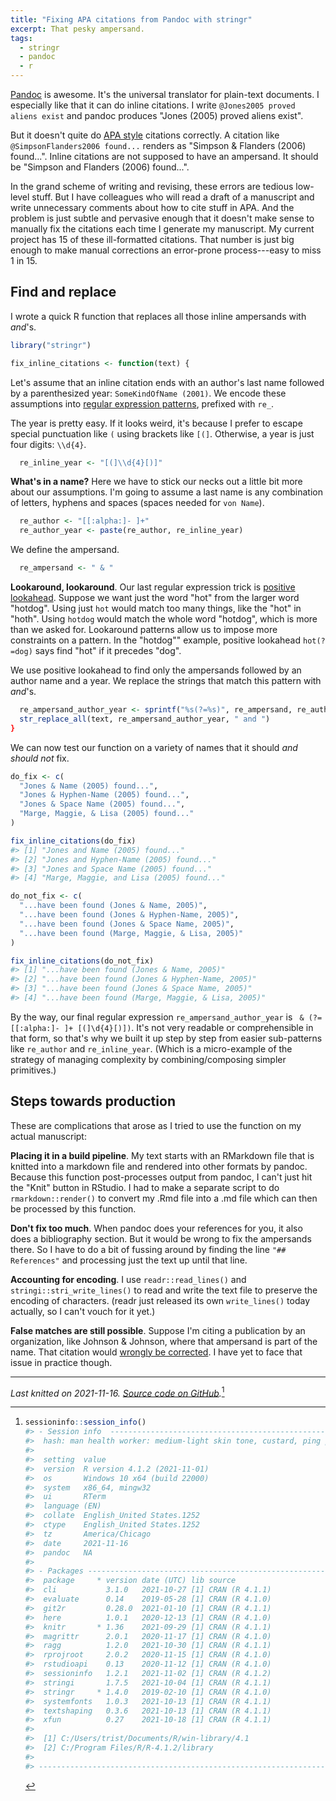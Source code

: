 ```yaml
---
title: "Fixing APA citations from Pandoc with stringr"
excerpt: That pesky ampersand.
tags:
  - stringr
  - pandoc
  - r
---
```






[Pandoc][pandoc-home] is awesome. It's the universal translator for plain-text
documents. I especially like that it can do inline citations. I write
`@Jones2005 proved aliens exist` and pandoc produces "Jones (2005) proved
aliens exist".

But it doesn't quite do [APA style][apa-owl] citations correctly. A citation
like `@SimpsonFlanders2006 found...` renders as "Simpson & Flanders (2006)
found...". Inline citations are not supposed to have an ampersand. It should be
"Simpson and Flanders (2006) found...".

In the grand scheme of writing and revising, these errors are tedious low-level 
stuff. But I have colleagues who will read a draft of a manuscript and
write unnecessary comments about how to cite stuff in APA. And the problem is
just subtle and pervasive enough that it doesn't make sense to manually fix
the citations each time I generate my manuscript. My current project has 15 of
these ill-formatted citations. That number is just big enough to make manual
corrections an error-prone process---easy to miss 1 in 15.

## Find and replace

I wrote a quick R function that replaces all those inline ampersands with
*and*'s. 


```r
library("stringr")

fix_inline_citations <- function(text) {
```

Let's assume that an inline citation ends with an author's last name followed
by a parenthesized year: `SomeKindOfName (2001)`. We encode these assumptions
into [regular expression patterns][r-regex], prefixed with `re_`.

The year is pretty easy. If it looks weird, it's because I prefer to escape
special punctuation like `(` using brackets like `[(]`. Otherwise, a year is
just four digits: `\\d{4}`.


```r
  re_inline_year <- "[(]\\d{4}[)]"
```

**What's in a name?** Here we have to stick our necks out a little bit more
about our assumptions. I'm going to assume a last name is any combination of
letters, hyphens and spaces (spaces needed for `von Name`).


```r
  re_author <- "[[:alpha:]- ]+"
  re_author_year <- paste(re_author, re_inline_year)
```

We define the ampersand.


```r
  re_ampersand <- " & "
```

**Lookaround, lookaround**. Our last regular expression trick is [positive
lookahead][regex-lookaround]. Suppose we want just the word "hot" from the
larger word "hotdog". Using just `hot` would match too many things, like the
"hot" in "hoth". Using `hotdog` would match the whole word "hotdog", which is
more than we asked for. Lookaround patterns allow us to impose more constraints
on a pattern. In the "hotdog"" example, positive lookahead `hot(?=dog)` says
find "hot" if it precedes "dog".

We use positive lookahead to find only the ampersands followed by an author name
and a year. We replace the strings that match this pattern with *and*'s.




```r
  re_ampersand_author_year <- sprintf("%s(?=%s)", re_ampersand, re_author_year)  
  str_replace_all(text, re_ampersand_author_year, " and ")
}
```

We can now test our function on a variety of names that it should _and should
not_ fix.


```r
do_fix <- c(
  "Jones & Name (2005) found...",
  "Jones & Hyphen-Name (2005) found...",
  "Jones & Space Name (2005) found...",
  "Marge, Maggie, & Lisa (2005) found..."
)

fix_inline_citations(do_fix)
#> [1] "Jones and Name (2005) found..."         
#> [2] "Jones and Hyphen-Name (2005) found..."  
#> [3] "Jones and Space Name (2005) found..."   
#> [4] "Marge, Maggie, and Lisa (2005) found..."

do_not_fix <- c(
  "...have been found (Jones & Name, 2005)",
  "...have been found (Jones & Hyphen-Name, 2005)",
  "...have been found (Jones & Space Name, 2005)",
  "...have been found (Marge, Maggie, & Lisa, 2005)"
)  

fix_inline_citations(do_not_fix)
#> [1] "...have been found (Jones & Name, 2005)"         
#> [2] "...have been found (Jones & Hyphen-Name, 2005)"  
#> [3] "...have been found (Jones & Space Name, 2005)"   
#> [4] "...have been found (Marge, Maggie, & Lisa, 2005)"
```

By the way, our final regular expression `re_ampersand_author_year` is 
``  & (?=[[:alpha:]- ]+ [(]\d{4}[)]) ``. It's not very readable or comprehensible in
that form, so that's why we built it up step by step from easier sub-patterns
like `re_author` and `re_inline_year`. (Which is a micro-example of the strategy
of managing complexity by combining/composing simpler primitives.)

## Steps towards production

These are complications that arose as I tried to use the function on my actual
manuscript:

**Placing it in a build pipeline**. My text starts with an RMarkdown file that
is knitted into a markdown file and rendered into other formats by pandoc.
Because this function post-processes output from pandoc, I can't just hit the
"Knit" button in RStudio. I had to make a separate script to do
`rmarkdown::render()` to convert my .Rmd file into a .md file which can then be
processed by this function.

**Don't fix too much**. When pandoc does your references for you, it also does
a bibliography section. But it would be wrong to fix the ampersands there. So
I have to do a bit of fussing around by finding the line `"## References"` and
processing just the text up until that line.

**Accounting for encoding**. I use `readr::read_lines()` and
`stringi::stri_write_lines()` to read and write the text file to preserve the
encoding of characters. (readr just released its own `write_lines()` today
actually, so I can't vouch for it yet.)

**False matches are still possible**. Suppose I'm citing a publication by an
organization, like Johnson & Johnson, where that ampersand is part of the name.
That citation would [wrongly be corrected][pandoc-issue]. I have yet to face
that issue in practice though.





***

*Last knitted on 2021-11-16. [Source code on
GitHub](https://github.com/tjmahr/tjmahr.github.io/blob/master/_R/2016-08-04-fixing-apa-citations-from-pandoc.Rmd).*[^si] 

[^si]: 
    
    ```r
    sessioninfo::session_info()
    #> - Session info  --------------------------------------------------------------
    #>  hash: man health worker: medium-light skin tone, custard, ping pong
    #> 
    #>  setting  value
    #>  version  R version 4.1.2 (2021-11-01)
    #>  os       Windows 10 x64 (build 22000)
    #>  system   x86_64, mingw32
    #>  ui       RTerm
    #>  language (EN)
    #>  collate  English_United States.1252
    #>  ctype    English_United States.1252
    #>  tz       America/Chicago
    #>  date     2021-11-16
    #>  pandoc   NA
    #> 
    #> - Packages -------------------------------------------------------------------
    #>  package     * version date (UTC) lib source
    #>  cli           3.1.0   2021-10-27 [1] CRAN (R 4.1.1)
    #>  evaluate      0.14    2019-05-28 [1] CRAN (R 4.1.0)
    #>  git2r         0.28.0  2021-01-10 [1] CRAN (R 4.1.1)
    #>  here          1.0.1   2020-12-13 [1] CRAN (R 4.1.0)
    #>  knitr       * 1.36    2021-09-29 [1] CRAN (R 4.1.1)
    #>  magrittr      2.0.1   2020-11-17 [1] CRAN (R 4.1.0)
    #>  ragg          1.2.0   2021-10-30 [1] CRAN (R 4.1.1)
    #>  rprojroot     2.0.2   2020-11-15 [1] CRAN (R 4.1.0)
    #>  rstudioapi    0.13    2020-11-12 [1] CRAN (R 4.1.0)
    #>  sessioninfo   1.2.1   2021-11-02 [1] CRAN (R 4.1.2)
    #>  stringi       1.7.5   2021-10-04 [1] CRAN (R 4.1.1)
    #>  stringr     * 1.4.0   2019-02-10 [1] CRAN (R 4.1.0)
    #>  systemfonts   1.0.3   2021-10-13 [1] CRAN (R 4.1.1)
    #>  textshaping   0.3.6   2021-10-13 [1] CRAN (R 4.1.1)
    #>  xfun          0.27    2021-10-18 [1] CRAN (R 4.1.1)
    #> 
    #>  [1] C:/Users/trist/Documents/R/win-library/4.1
    #>  [2] C:/Program Files/R/R-4.1.2/library
    #> 
    #> ------------------------------------------------------------------------------
    ```

[pandoc-home]: http://pandoc.org/ "pandoc: a universal document converter"
[apa-owl]: https://owl.english.purdue.edu/owl/section/2/10/ "Purdue Online Writing Lab: APA Style" 
[r-regex]: https://stat.ethz.ch/R-manual/R-devel/library/base/html/regex.html "R manual page on regular expressions"
[regex-lookaround]: http://www.regular-expressions.info/lookaround.html "Lookaround patterns in regular expressions"
[pandoc-issue]: https://github.com/jgm/pandoc-citeproc/issues/177#issuecomment-144743188 "Github issue: Joining author names in text and in parentheses"
